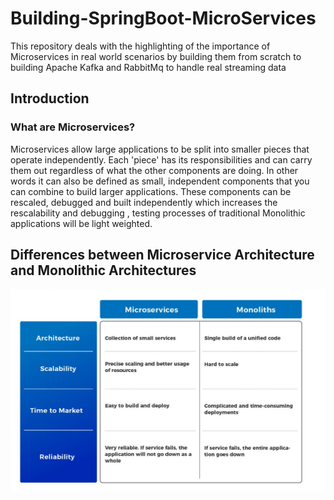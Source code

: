 # Building-SpringBoot-MicroServices
This repository deals with the highlighting of the importance of Microservices in real world scenarios by building them from scratch to building Apache Kafka and RabbitMq  to handle real streaming data

## Introduction
### What are Microservices? 
Microservices allow large applications to be split into smaller pieces that operate independently. Each 'piece' has its responsibilities and can carry them out regardless of what the other components are doing.  In other words it can also be defined as small, independent components that you can combine to build larger applications. These components can be rescaled, debugged and built independently which increases the rescalability and debugging , testing processes of traditional Monolithic applications will be light weighted. 

## Differences between Microservice Architecture and Monolithic Architectures
![Image showing differences between MicroService and Monolithic Architecture](https://github.com/srinathsai/Building-SpringBoot-MicroServices/blob/main/differences%20between%20monolithic%20and%20micoservices.png)

